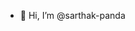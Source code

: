 - 👋 Hi, I’m @sarthak-panda

<!---
sarthak-panda/sarthak-panda is a ✨ special ✨ repository because its `README.md` (this file) appears on your GitHub profile.
You can click the Preview link to take a look at your changes.
--->
